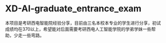 # XD-AI-graduate_entrance_exam
本项目是考研西电智能院经验分享，目前由三名本校本专业的学生进行分享，初试成绩均在370以上，希望能对后面需要考研西电人工智能学院的学弟学妹一些帮助，少走一些弯路。


